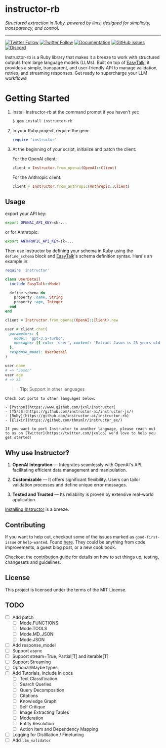 # instructor-rb

_Structured extraction in Ruby, powered by llms, designed for simplicity, transparency, and control._

---

[![Twitter Follow](https://img.shields.io/twitter/follow/jxnlco?style=social)](https://twitter.com/jxnlco)
[![Twitter Follow](https://img.shields.io/twitter/follow/sbayona?style=social)](https://twitter.com/sbayona)
[![Documentation](https://img.shields.io/badge/docs-available-brightgreen)](https://jxnl.github.io/instructor-rb)
[![GitHub issues](https://img.shields.io/github/issues/instructor-ai/instructor-rb.svg)](https://github.com/instructor-ai/instructor-rb/issues)
[![Discord](https://img.shields.io/discord/1192334452110659664?label=discord)](https://discord.gg/CV8sPM5k5Y)

Instructor-rb is a Ruby library that makes it a breeze to work with structured outputs from large language models (LLMs). Built on top of [EasyTalk](https://github.com/sergiobayona/easy_talk), it provides a simple, transparent, and user-friendly API to manage validation, retries, and streaming responses. Get ready to supercharge your LLM workflows!

# Getting Started

  1. Install Instructor-rb at the command prompt if you haven't yet:
  
        ```bash
        $ gem install instructor-rb
        ```

  2. In your Ruby project, require the gem:

        ```ruby
        require 'instructor'
        ```

  3. At the beginning of your script, initialize and patch the client:

      For the OpenAI client:

        ```ruby
        client = Instructor.from_openai(OpenAI::Client)
        ```
      For the Anthropic client:

        ```ruby
        client = Instructor.from_anthropic(Anthropic::Client)
        ```

## Usage

export your API key:

```bash
export OPENAI_API_KEY=sk-...
```

or for Anthropic:

```bash
export ANTHROPIC_API_KEY=sk-...
```

Then use Instructor by defining your schema in Ruby using the `define_schema` block and [EasyTalk](https://github.com/sergiobayona/easy_talk)'s schema definition syntax. Here's an example in:

```ruby
require 'instructor'

class UserDetail
  include EasyTalk::Model

  define_schema do
    property :name, String
    property :age, Integer
  end
end

client = Instructor.from_openai(OpenAI::Client).new

user = client.chat(
  parameters: {
    model: 'gpt-3.5-turbo',
    messages: [{ role: 'user', content: 'Extract Jason is 25 years old' }]
  },
  response_model: UserDetail
)

user.name
# => "Jason"
user.age
# => 25

```

  
> ℹ️ **Tip:**  Support in other languages

    Check out ports to other languages below:

    - [Python](https://www.github.com/jxnl/instructor)
    - [TS/JS](https://github.com/instructor-ai/instructor-js/)
    - [Ruby](https://github.com/instructor-ai/instructor-rb)
    - [Elixir](https://github.com/thmsmlr/instructor_ex/)

    If you want to port Instructor to another language, please reach out to us on [Twitter](https://twitter.com/jxnlco) we'd love to help you get started!

## Why use Instructor?


1. **OpenAI Integration** — Integrates seamlessly with OpenAI's API, facilitating efficient data management and manipulation.

2. **Customizable** — It offers significant flexibility. Users can tailor validation processes and define unique error messages.

3. **Tested and Trusted** — Its reliability is proven by extensive real-world application.

[Installing Instructor](installation.md) is a breeze. 

## Contributing

If you want to help out, checkout some of the issues marked as `good-first-issue` or `help-wanted`. Found [here](https://github.com/instructor-ai/instructor-js/labels/good%20first%20issue). They could be anything from code improvements, a guest blog post, or a new cook book.

Checkout the [contribution guide]() for details on how to set things up, testing, changesets and guidelines.

## License

This project is licensed under the terms of the MIT License.

## TODO
- [ ] Add patch
  - [ ] Mode.FUNCTIONS
  - [ ] Mode.TOOLS
  - [ ] Mode.MD_JSON
  - [ ] Mode.JSON
- [ ] Add response_model
- [ ] Support async
- [ ] Support stream=True, Partial[T] and iterable[T]
- [ ] Support Streaming
- [ ] Optional/Maybe types
- [ ] Add Tutorials, include in docs
    - [ ] Text Classification
    - [ ] Search Queries
    - [ ] Query Decomposition
    - [ ] Citations
    - [ ] Knowledge Graph
    - [ ] Self Critique
    - [ ] Image Extracting Tables
    - [ ] Moderation
    - [ ] Entity Resolution
    - [ ] Action Item and Dependency Mapping
- [ ] Logging for Distillation / Finetuning
- [ ] Add `llm_validator`